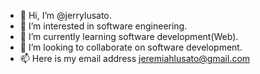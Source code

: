 - 👋 Hi, I’m @jerrylusato.
- 👀 I’m interested in software engineering.
- 🌱 I’m currently learning software development(Web).
- 💞️ I’m looking to collaborate on software development.
- 📫 Here is my email address jeremiahlusato@gmail.com

<!---
jerrylusato/jerrylusato is a ✨ special ✨ repository because its `README.md` (this file) appears on your GitHub profile.
You can click the Preview link to take a look at your changes.
--->
